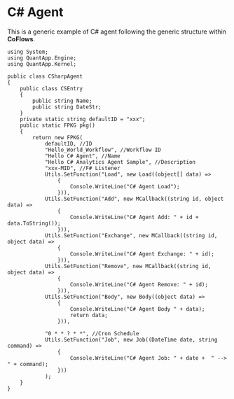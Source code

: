C# Agent
===
This is a generic example of C# agent following the generic structure within **CoFlows**.

    using System;
    using QuantApp.Engine;
    using QuantApp.Kernel;

    public class CSharpAgent
    {
        public class CSEntry
        {
            public string Name;
            public string DateStr;
        }
        private static string defaultID = "xxx";
        public static FPKG pkg()
        {
            return new FPKG(
                defaultID, //ID
                "Hello_World_Workflow", //Workflow ID  
                "Hello C# Agent", //Name
                "Hello C# Analytics Agent Sample", //Description
                "xxx-MID", //F# Listener
                Utils.SetFunction("Load", new Load((object[] data) =>
                    {
                        Console.WriteLine("C# Agent Load");
                    })), 
                Utils.SetFunction("Add", new MCallback((string id, object data) =>
                    {
                        Console.WriteLine("C# Agent Add: " + id + data.ToString());
                    })), 
                Utils.SetFunction("Exchange", new MCallback((string id, object data) =>
                    {
                        Console.WriteLine("C# Agent Exchange: " + id);
                    })), 
                Utils.SetFunction("Remove", new MCallback((string id, object data) =>
                    {
                        Console.WriteLine("C# Agent Remove: " + id);
                    })), 
                Utils.SetFunction("Body", new Body((object data) =>
                    {
                        Console.WriteLine("C# Agent Body " + data);
                        return data;
                    })), 

                "0 * * ? * *", //Cron Schedule
                Utils.SetFunction("Job", new Job((DateTime date, string command) =>
                    {
                        Console.WriteLine("C# Agent Job: " + date +  " --> " + command);
                    }))
                );
        }
    }